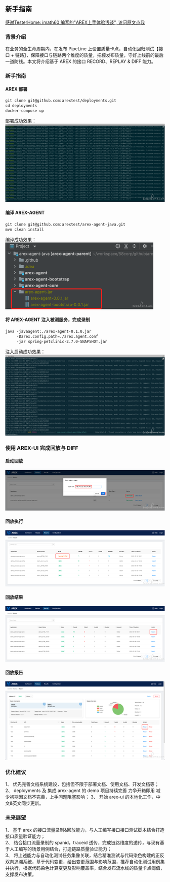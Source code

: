 ## 新手指南

[感谢TesterHome: imath60 编写的"AREX上手体验浅谈", 访问原文点我](https://testerhome.com/topics/33978)

### 背景介绍  
在业务的全生命周期内，在发布 PipeLine 上设置质量卡点，自动化回归测试【接口 + 链路】，保障接口与链路两个维度的质量，把控发布质量，守好上线前的最后一道防线。本文将介绍基于 AREX 的接口 RECORD、REPLAY & DIFF 能力。

### 新手指南
####  AREX 部署
```
git clone git@github.com:arextest/deployments.git
cd deployments
docker-compose up
```  
  
部署成功效果：  
![](../resource/c2.demo.1.png!large)

#### 编译 AREX-AGENT  
```
git clone git@github.com:arextest/arex-agent-java.git
mvn clean install
```  

编译成功效果：  
![](../resource/c2.demo.2.png)


#### 将 AREX-AGENT 注入被测服务，完成录制
```
java -javaagent:./arex-agent-0.1.0.jar 
     -Darex.config.path=./arex.agent.conf 
     -jar spring-petclinic-2.7.0-SNAPSHOT.jar
```

注入启动成功效果：  
![](../resource/c2.demo.3.png)

### 使用 AREX-UI 完成回放与 DIFF

#### 启动回放
![](../resource/c2.demo.4.png)

#### 回放执行
![](../resource/c2.demo.5.png)

#### 回放结果
![](../resource/c2.demo.6.png)

#### 回放报告
![](../resource/c2.demo.7.png)

###  优化建议
1、 优先完善文档系统建设，包括但不限于部署文档、使用文档、开发文档等；
2、 deployments 及 集成 arex-agent 的 demo 项目持续完善 力争开箱即用 减少初期因文档不完善，上手问题阻塞影响；
3、 开始 arex-ui 的本地化工作，中文&英文同步更新。

### 未来展望
1、 基于 arex 的接口流量录制&回放能力，与人工编写接口接口测试脚本结合打造接口质量验证能力；  
2、 结合接口流量录制的 spanid，traceid 透传，完成链路维度的透传，与现有基于人工编写的场景用例结合，打造链路质量验证能力；  
3、 将上述能力与自动化测试任务集像关联，结合精准测试与代码染色构建的正反双向追溯系统，基于代码变更，给出变更范围与影响范围，推荐自动化测试用例集并执行，根据代码染色计算变更及影响覆盖率，结合发布流水线的质量卡点阈值，支撑发布决策。  

